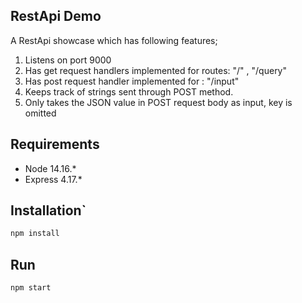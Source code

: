 ## RestApi Demo
A RestApi showcase which has following features;
1. Listens on port 9000
2. Has get request handlers implemented for routes: "/" , "/query"
3. Has post request handler implemented for : "/input"
4. Keeps track of strings sent through POST method.
5. Only takes the JSON value in POST request body as input, key is omitted

## Requirements
* Node 14.16.*
* Express 4.17.*

## Installation`
```bash
npm install
```

## Run
```bash
npm start
```